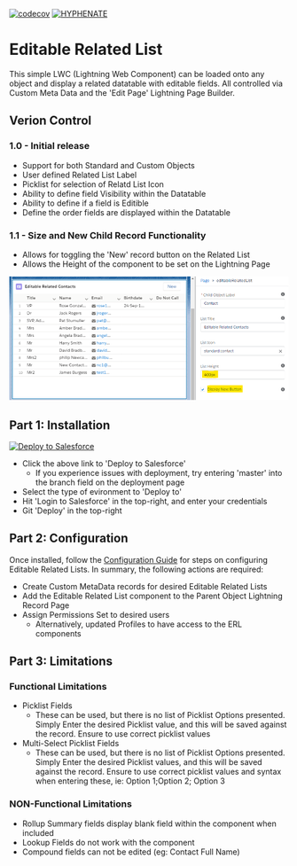[![codecov](https://codecov.io/gh/HYPHENATE/EditableRelatedList/branch/master/graph/badge.svg)](https://codecov.io/gh/HYPHENATE/EditableRelatedList)
[![HYPHENATE](https://circleci.com/gh/HYPHENATE/EditableRelatedList.svg?style=svg&&circle-token=297c83f424a06b21dc3b4fa042318223464f67d7)](https://circleci.com/gh/HYPHENATE/EditableRelatedList)

# Editable Related List

This simple LWC (Lightning Web Component) can be loaded onto any object and display a related datatable with editable fields. All controlled via Custom Meta Data and the 'Edit Page' Lightning Page Builder. 

## Verion Control

### 1.0 - Initial release
 - Support for both Standard and Custom Objects
 - User defined Related List Label
 - Picklist for selection of Relatd List Icon
 - Ability to define field Visibility within the Datatable
 - Ability to define if a field is Editible
 - Define the order fields are displayed within the Datatable
 
### 1.1 - Size and New Child Record Functionality
 - Allows for toggling the 'New' record button on the Related List 
 - Allows the Height of the component to be set on the Lightning Page
<img src="https://github.com/HYPHENATE/EditableRelatedList/blob/master/images/Annotation%202020-04-17%20112933.png?raw=true" width="700px"/>

## Part 1: Installation

<a href="https://githubsfdeploy.herokuapp.com?owner=HYPHENATE&repo=EditableRelatedList">
  <img alt="Deploy to Salesforce"
       src="https://raw.githubusercontent.com/afawcett/githubsfdeploy/master/deploy.png">
</a>

 - Click the above link to 'Deploy to Salesforce'
   - If you experience issues with deployment, try entering 'master' into the branch field on the deployment page
 - Select the type of evironment to 'Deploy to'
 - Hit 'Login to Salesforce' in the top-right, and enter your credentials
 - Git 'Deploy' in the top-right

## Part 2: Configuration

Once installed, follow the <a href="https://github.com/HYPHENATE/EditableRelatedList/blob/master/Editable%20Related%20List%20-%20Configuration.docx?raw=true">Configuration Guide</a> for steps on configuring Editable Related Lists. In summary, the following actions are required: 
 
 - Create Custom MetaData records for desired Editable Related Lists
 - Add the Editable Related List component to the Parent Object Lightning Record Page
 - Assign Permissions Set to desired users 
   - Alternatively, updated Profiles to have access to the ERL components

## Part 3: Limitations

### Functional Limitations
 - Picklist Fields
   - These can be used, but there is no list of Picklist Options presented. Simply Enter the desired Picklist value, and this will be saved against the record. Ensure to use correct picklist values
 - Multi-Select Picklist Fields
   - These can be used, but there is no list of Picklist Options presented. Simply Enter the desired Picklist values, and this will be saved against the record. Ensure to use correct picklist values and syntax when entering these, ie: Option 1;Option 2; Option 3

### NON-Functional Limitations
 - Rollup Summary fields display blank field within the component when included
 - Lookup Fields do not work with the component
 - Compound fields can not be edited (eg: Contact Full Name)
